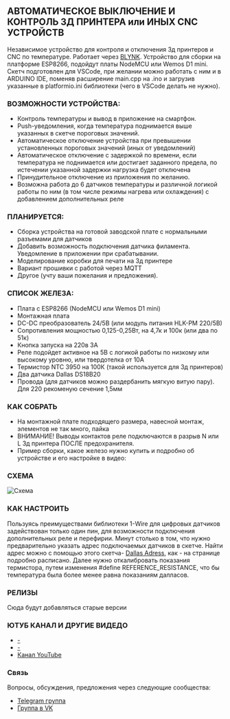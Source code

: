 ## АВТОМАТИЧЕСКОЕ ВЫКЛЮЧЕНИЕ И КОНТРОЛЬ 3Д ПРИНТЕРА или ИНЫХ CNC УСТРОЙСТВ
Независимое устройство для контроля и отключения 3д принтеров и CNC по температуре.
Работает через <a href="https://blynk.io/">BLYNK</a>.
Устройство для сборки на платформе ESP8266, подойдут платы NodeMCU или Wemos D1 mini.
Скетч подготовлен для VSCode, при желании можно работать с ним и в ARDUINO IDE, поменяв расширение main.cpp на .ino и загрузив указанные в platformio.ini библиотеки (чего в VSCode делать не нужно).

### ВОЗМОЖНОСТИ УСТРОЙСТВА:
* Контроль температуры и вывод в приложение на смартфон.
* Push-уведомления, когда температура поднимается выше указанных в скетче пороговых значений.
* Автоматическое отключение устройства при превышении установленных пороговых значений (иных от уведомлений)
* Автоматическое отключение с задержкой по времени, если температура не поднимается или достигает заданного предела, по истечении указанной задержки нагрузка будет отключена
* Принудительное отключение из приложения по желанию.
* Возможна работа до 6 датчиков температуры и различной логикой работы по ним (в том числе режимы нагрева или охлаждения) с добавлением дополнительных реле

### ПЛАНИРУЕТСЯ:
* Сборка устройства на готовой заводской плате с нормальными разъемами для датчиков
* Добавить возможность подключения датчика филамента. Уведомление в приложении при срабатывании.
* Моделирование коробки для печати на 3д принтере
* Вариант прошивки с работой через MQTT
* Другое (учту ваши пожелания и предложения).

### СПИСОК ЖЕЛЕЗА:
* Плата с ESP8266 (NodeMCU или Wemos D1 mini)
* Монтажная плата
* DC-DC преобразователь 24/5В (или модуль питания HLK-PM 220/5В)
* Сопротивления мощностью 0,125-0,25Вт, на 4,7к и 100к (или два по 51к)
* Кнопка запуска на 220в 3А
* Реле подойдет активное на 5В с логикой работы по низкому или высокому уровню, или твердотелка от 10А
* Термистор NTC 3950 на 100К (такой используется для 3д принтеров)
* Два датчика Dallas DS18B20
* Провода (для датчиков можно раздербанить мягкую витую пару). Для 220 рекоменую сечение 1,5мм

### КАК СОБРАТЬ
* На монтажной плате подходящего размера, навесной монтаж, элементов не так много, пайка
* ВНИМАНИЕ! Выводы контактов реле подключаются в разрыв N или L 3д принтера ПОСЛЕ предохранителя.
* Пример сборки, какое железо нужно купить и подробно об устройстве и его настройке в видео: 

### СХЕМА
![Схема](https://github.com/Technarrus/3d_print_control/blob/master/scheme.jpg)

### КАК НАСТРОИТЬ
Пользуясь преимуществами библиотеки 1-Wire для цифровых датчиков задействован только один пин, для возможности подключения дополнительных реле и перефирии.
Минут столько в том, что нужно предварительно указать адрес подключаемых датчиков в скетче. Найти адрес можно с помощью этого скетча- <a href="https://github.com/Technarrus/Dallas_Adress">Dallas Adress</a>, как - на странице подробно расписано.
Далее нужно откалибровать показания термистора, путем изменения #define REFERENCE_RESISTANCE, что бы температура была более менее равна показаниям далласов.

 
### РЕЛИЗЫ
Сюда будут добавляться старые версии

### ЮТУБ КАНАЛ И ДРУГИЕ ВИДЕДО
* <a href="">-</a>
* <a href=" ">-</a>
* <a href="https://www.youtube.com/channel/UCzI016x7MItBtQCJiSWI7yA">Канал YouTube</a>

### Связь
Вопросы, обсуждения, предложения через следующие сообщества:
* [Telegram группа](https://t.me/technarr)
* [Группа в VK](https://vk.com/technarrus)
